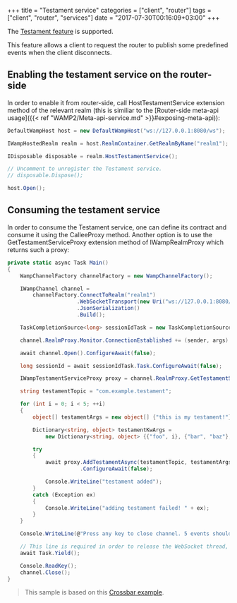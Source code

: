 +++
title = "Testament service"
categories = ["client", "router"]
tags = ["client", "router", "services"]
date = "2017-07-30T00:16:09+03:00"
+++

The [Testament feature](http://wamp-proto.org/static/rfc/draft-oberstet-hybi-crossbar-wamp.html#rfc.section.14.4.11) is supported.

This feature allows a client to request the router to publish some predefined events when the client disconnects.

## Enabling the testament service on the router-side

In order to enable it from router-side, call HostTestamentService extension method of the relevant realm (this is similiar to the [Router-side meta-api usage]({{< ref "WAMP2/Meta-api-service.md" >}}#exposing-meta-api)):

```csharp
DefaultWampHost host = new DefaultWampHost("ws://127.0.0.1:8080/ws");

IWampHostedRealm realm = host.RealmContainer.GetRealmByName("realm1");

IDisposable disposable = realm.HostTestamentService();

// Uncomment to unregister the Testament service. 
// disposable.Dispose(); 

host.Open();
```

## Consuming the testament service

In order to consume the Testament service, one can define its contract and consume it using the CalleeProxy method. Another option is to use the GetTestamentServiceProxy extension method of IWampRealmProxy which returns such a proxy:

```csharp
private static async Task Main()
{
    WampChannelFactory channelFactory = new WampChannelFactory();

    IWampChannel channel =
        channelFactory.ConnectToRealm("realm1")
                      .WebSocketTransport(new Uri("ws://127.0.0.1:8080/ws"))
                      .JsonSerialization()
                      .Build();

    TaskCompletionSource<long> sessionIdTask = new TaskCompletionSource<long>();

    channel.RealmProxy.Monitor.ConnectionEstablished += (sender, args) => sessionIdTask.SetResult(args.SessionId);

    await channel.Open().ConfigureAwait(false);

    long sessionId = await sessionIdTask.Task.ConfigureAwait(false);

    IWampTestamentServiceProxy proxy = channel.RealmProxy.GetTestamentServiceProxy();

    string testamentTopic = "com.example.testament";

    for (int i = 0; i < 5; ++i)
    {
        object[] testamentArgs = new object[] {"this is my testament!"};

        Dictionary<string, object> testamentKwArgs =
            new Dictionary<string, object> {{"foo", i}, {"bar", "baz"}, {"sess", sessionId}};

        try
        {
            await proxy.AddTestamentAsync(testamentTopic, testamentArgs, testamentKwArgs)
                       .ConfigureAwait(false);

            Console.WriteLine("testament added");
        }
        catch (Exception ex)
        {
            Console.WriteLine("adding testament failed! " + ex);
        }
    }

    Console.WriteLine(@"Press any key to close channel. 5 events should be published to ""com.example.testament""");

    // This line is required in order to release the WebSocket thread, otherwise it will be blocked by the following Console.ReadKey() line.
    await Task.Yield();

    Console.ReadKey();
    channel.Close();
}
```

> This sample is based on this [Crossbar example](https://github.com/crossbario/crossbar-examples/tree/240c1f015990a859683a74de40e51a9f9ab3b5f9/pubsub/testament).

